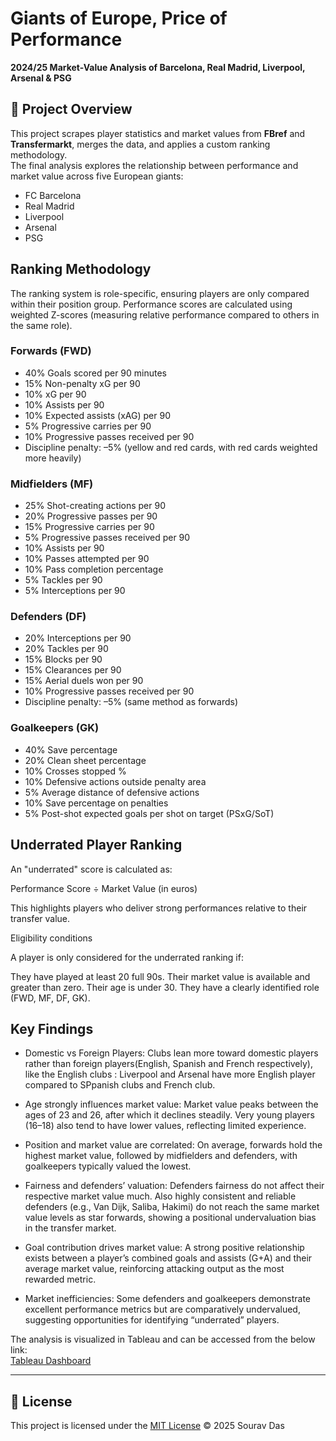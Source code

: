 # Giants of Europe, Price of Performance  
**2024/25 Market-Value Analysis of Barcelona, Real Madrid, Liverpool, Arsenal & PSG**

## 📌 Project Overview
This project scrapes player statistics and market values from **FBref** and **Transfermarkt**, merges the data, and applies a custom ranking methodology.  
The final analysis explores the relationship between performance and market value across five European giants:  
- FC Barcelona  
- Real Madrid  
- Liverpool  
- Arsenal  
- PSG  


## Ranking Methodology

The ranking system is role-specific, ensuring players are only compared within their position group.
Performance scores are calculated using weighted Z-scores (measuring relative performance compared to others in the same role).

### Forwards (FWD)
- 40% Goals scored per 90 minutes
- 15% Non-penalty xG per 90
- 10% xG per 90
- 10% Assists per 90
- 10% Expected assists (xAG) per 90
- 5% Progressive carries per 90
- 10% Progressive passes received per 90
- Discipline penalty: –5% (yellow and red cards, with red cards weighted more heavily)

### Midfielders (MF)
- 25% Shot-creating actions per 90
- 20% Progressive passes per 90
- 15% Progressive carries per 90
- 5% Progressive passes received per 90
- 10% Assists per 90
- 10% Passes attempted per 90
- 10% Pass completion percentage
- 5% Tackles per 90
- 5% Interceptions per 90

### Defenders (DF)
- 20% Interceptions per 90
- 20% Tackles per 90
- 15% Blocks per 90
- 15% Clearances per 90
- 15% Aerial duels won per 90
- 10% Progressive passes received per 90
- Discipline penalty: –5% (same method as forwards)

### Goalkeepers (GK)
- 40% Save percentage
- 20% Clean sheet percentage
- 10% Crosses stopped %
- 10% Defensive actions outside penalty area
- 5% Average distance of defensive actions
- 10% Save percentage on penalties
- 5% Post-shot expected goals per shot on target (PSxG/SoT)



## Underrated Player Ranking

An "underrated" score is calculated as:

Performance Score ÷ Market Value (in euros)

This highlights players who deliver strong performances relative to their transfer value.


Eligibility conditions

A player is only considered for the underrated ranking if:

They have played at least 20 full 90s.
Their market value is available and greater than zero.
Their age is under 30.
They have a clearly identified role (FWD, MF, DF, GK).


## Key Findings

- Domestic vs Foreign Players: Clubs lean more toward domestic players rather than foreign players(English, Spanish and French respectively), like the English clubs : Liverpool and Arsenal have more English player compared to SPpanish clubs and French club.

- Age strongly influences market value: Market value peaks between the ages of 23 and 26, after which it declines steadily. Very young players (16–18) also tend to have lower values, reflecting limited experience.

- Position and market value are correlated: On average, forwards hold the highest market value, followed by midfielders and defenders, with goalkeepers typically valued the lowest.

- Fairness and defenders’ valuation: Defenders fairness do not affect their respective market value much. Also highly consistent and reliable defenders (e.g., Van Dijk, Saliba, Hakimi) do not reach the same market value levels as star forwards, showing a positional undervaluation bias in the transfer market.

- Goal contribution drives market value: A strong positive relationship exists between a player’s combined goals and assists (G+A) and their average market value, reinforcing attacking output as the most rewarded metric.

- Market inefficiencies: Some defenders and goalkeepers demonstrate excellent performance metrics but are comparatively undervalued, suggesting opportunities for identifying “underrated” players.



The analysis is visualized in Tableau and can be accessed from the below link:  
[Tableau Dashboard](https://public.tableau.com/app/profile/sourav.das3794/viz/FootballMarketValueAnalysis/Intro)

---

## 📜 License
This project is licensed under the [MIT License](LICENSE) © 2025 Sourav Das

